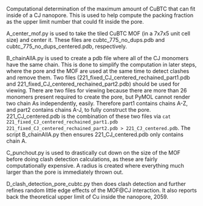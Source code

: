 Computational determination of the maximum amount of CuBTC that can fit inside of a CJ nanopore. This is used to help compute the packing fraction as the upper limit number that could fit inside the pore.

A_center_mof.py is used to take the tiled CuBTC MOF (in a 7x7x5 unit cell size) and center it. These files are cubtc_775_no_dups.pdb and cubtc_775_no_dups_centered.pdb, respectively.

B_chainAllA.py is used to create a pdb file where all of the CJ monomers have the same chain. This is done to simplify the computation in later steps, where the pore and the MOF are used at the same time to detect clashes and remove them. Two files (221_fixed_CJ_centered_rechained_part1.pdb and 221_fixed_CJ_centered_rechained_part2.pdb) should be used for viewing. There are two files for viewing because there are more than 26 monomers present required to create the pore, but PyMOL cannot render two chain As independently, easily. Therefore part1 contains chains A-Z, and part2 contains chains A-J, to fully construct the pore. 221_CJ_centered.pdb is the combination of these two files via `cat 221_fixed_CJ_centered_rechained_part1.pdb 221_fixed_CJ_centered_rechained_part2.pdb > 221_CJ_centered.pdb`. The script B_chainAllA.py then ensures 221_CJ_centered.pdb only contains chain A.

C_punchout.py is used to drastically cut down on the size of the MOF before doing clash detection calculations, as these are fairly computationally expensive. A radius is created where everything much larger than the pore is immediately thrown out.

D_clash_detection_pore_cubtc.py then does clash detection and further refines random little edge effects of the MOF@CJ interaction. It also reports back the theoretical upper limit of Cu inside the nanopore, 2059.
